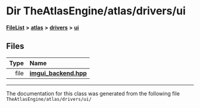 

# Dir TheAtlasEngine/atlas/drivers/ui



[**FileList**](files.md) **>** [**atlas**](dir_1e6ffef027cfcf7ded3287660b505c9f.md) **>** [**drivers**](dir_1605561db8076fbb4262fa758aa3edc0.md) **>** [**ui**](dir_ff140d359ab74e0fd6356ef2a8a2700b.md)












## Files

| Type | Name |
| ---: | :--- |
| file | [**imgui\_backend.hpp**](imgui__backend_8hpp.md) <br> |



























































------------------------------
The documentation for this class was generated from the following file `TheAtlasEngine/atlas/drivers/ui/`

